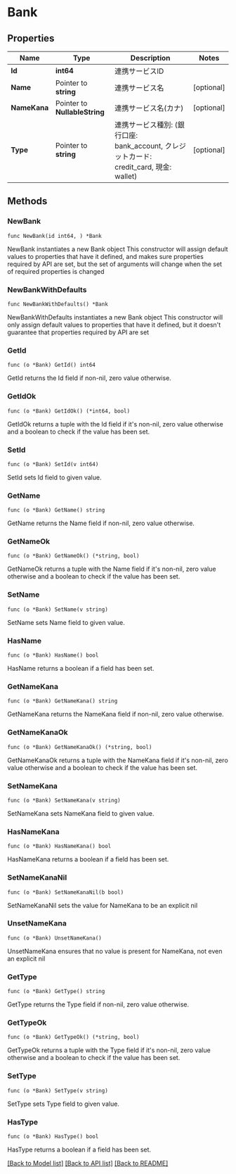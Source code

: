 # Bank

## Properties

Name | Type | Description | Notes
------------ | ------------- | ------------- | -------------
**Id** | **int64** | 連携サービスID | 
**Name** | Pointer to **string** | 連携サービス名 | [optional] 
**NameKana** | Pointer to **NullableString** | 連携サービス名(カナ) | [optional] 
**Type** | Pointer to **string** | 連携サービス種別: (銀行口座: bank_account, クレジットカード: credit_card, 現金: wallet) | [optional] 

## Methods

### NewBank

`func NewBank(id int64, ) *Bank`

NewBank instantiates a new Bank object
This constructor will assign default values to properties that have it defined,
and makes sure properties required by API are set, but the set of arguments
will change when the set of required properties is changed

### NewBankWithDefaults

`func NewBankWithDefaults() *Bank`

NewBankWithDefaults instantiates a new Bank object
This constructor will only assign default values to properties that have it defined,
but it doesn't guarantee that properties required by API are set

### GetId

`func (o *Bank) GetId() int64`

GetId returns the Id field if non-nil, zero value otherwise.

### GetIdOk

`func (o *Bank) GetIdOk() (*int64, bool)`

GetIdOk returns a tuple with the Id field if it's non-nil, zero value otherwise
and a boolean to check if the value has been set.

### SetId

`func (o *Bank) SetId(v int64)`

SetId sets Id field to given value.


### GetName

`func (o *Bank) GetName() string`

GetName returns the Name field if non-nil, zero value otherwise.

### GetNameOk

`func (o *Bank) GetNameOk() (*string, bool)`

GetNameOk returns a tuple with the Name field if it's non-nil, zero value otherwise
and a boolean to check if the value has been set.

### SetName

`func (o *Bank) SetName(v string)`

SetName sets Name field to given value.

### HasName

`func (o *Bank) HasName() bool`

HasName returns a boolean if a field has been set.

### GetNameKana

`func (o *Bank) GetNameKana() string`

GetNameKana returns the NameKana field if non-nil, zero value otherwise.

### GetNameKanaOk

`func (o *Bank) GetNameKanaOk() (*string, bool)`

GetNameKanaOk returns a tuple with the NameKana field if it's non-nil, zero value otherwise
and a boolean to check if the value has been set.

### SetNameKana

`func (o *Bank) SetNameKana(v string)`

SetNameKana sets NameKana field to given value.

### HasNameKana

`func (o *Bank) HasNameKana() bool`

HasNameKana returns a boolean if a field has been set.

### SetNameKanaNil

`func (o *Bank) SetNameKanaNil(b bool)`

 SetNameKanaNil sets the value for NameKana to be an explicit nil

### UnsetNameKana
`func (o *Bank) UnsetNameKana()`

UnsetNameKana ensures that no value is present for NameKana, not even an explicit nil
### GetType

`func (o *Bank) GetType() string`

GetType returns the Type field if non-nil, zero value otherwise.

### GetTypeOk

`func (o *Bank) GetTypeOk() (*string, bool)`

GetTypeOk returns a tuple with the Type field if it's non-nil, zero value otherwise
and a boolean to check if the value has been set.

### SetType

`func (o *Bank) SetType(v string)`

SetType sets Type field to given value.

### HasType

`func (o *Bank) HasType() bool`

HasType returns a boolean if a field has been set.


[[Back to Model list]](../README.md#documentation-for-models) [[Back to API list]](../README.md#documentation-for-api-endpoints) [[Back to README]](../README.md)


